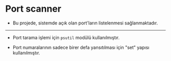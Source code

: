 # Port scanner

- Bu projede, sistemde açık olan port'ların listelenmesi sağlanmaktadır.

***

- Port tarama işlemi için `psutil` modülü kullanılmıştır.

- Port numaralarının sadece birer defa yansıtılması için "set" yapısı kullanılmıştır.